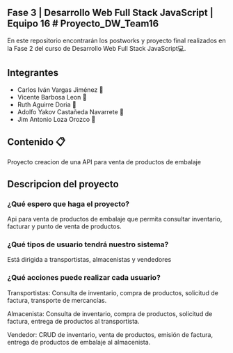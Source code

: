 ## Fase 3 | Desarrollo Web Full Stack JavaScript | Equipo 16 # Proyecto_DW_Team16
En este repositorio encontrarán los postworks y proyecto final realizados en la Fase 2 del curso de Desarrollo Web Full Stack JavaScript💻.

## Integrantes
- Carlos Iván Vargas Jiménez 👨
- Vicente Barbosa Leon 👨
- Ruth Aguirre Doria 👩
- Adolfo Yakov Castañeda Navarrete 👨
- Jim Antonio Loza Orozco 👨

## Contenido 📋
Proyecto creacion de una API para venta de productos de embalaje

## Descripcion del proyecto 

### ¿Qué espero que haga el proyecto?
Api para venta de productos de embalaje que permita consultar inventario, facturar y punto de venta de productos.

### ¿Qué tipos de usuario tendrá nuestro sistema?
Está dirigida a transportistas, almacenistas y vendedores

### ¿Qué acciones puede realizar cada usuario?
Transportistas: Consulta de inventario, compra de productos, solicitud de factura, transporte de mercancías.

Almacenista: Consulta de inventario, compra de productos, solicitud de factura, entrega de productos al transportista.

Vendedor: CRUD de inventario, venta de productos, emisión de factura, entrega de productos de embalaje al almacenista.
